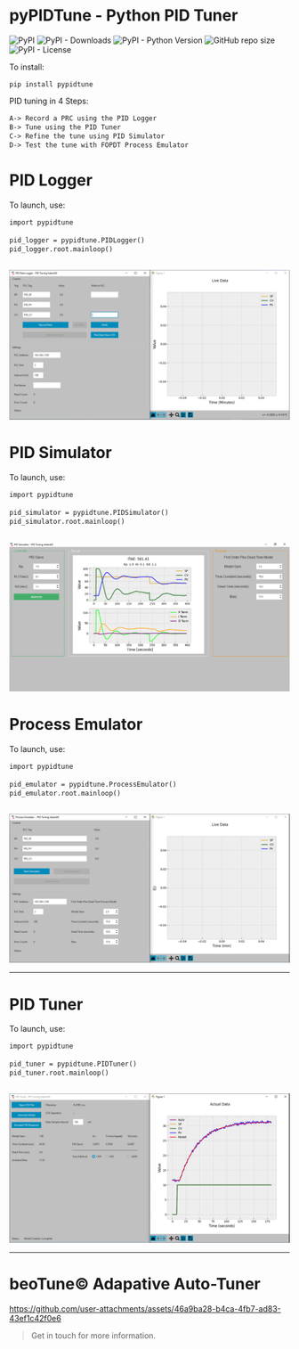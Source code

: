 # pyPIDTune - Python PID Tuner

![PyPI](https://img.shields.io/pypi/v/pypidtune?label=pypi%20package)
![PyPI - Downloads](https://img.shields.io/pypi/dm/pypidtune)
![PyPI - Python Version](https://img.shields.io/pypi/pyversions/pypidtune)
![GitHub repo size](https://img.shields.io/github/repo-size/PIDTuningIreland/pyPIDTune)
![PyPI - License](https://img.shields.io/pypi/l/pypidtune)


To install:

```
pip install pypidtune
```


PID tuning in 4 Steps:
```
A-> Record a PRC using the PID Logger
B-> Tune using the PID Tuner
C-> Refine the tune using PID Simulator
D-> Test the tune with FOPDT Process Emulator
```


# **PID Logger**

To launch, use:
```
import pypidtune

pid_logger = pypidtune.PIDLogger()
pid_logger.root.mainloop()
   
```


![Logger](https://raw.githubusercontent.com/PIDTuningIreland/pyPIDTune/main/screenshots/logger.png)



# **PID Simulator**

To launch, use:
```
import pypidtune

pid_simulator = pypidtune.PIDSimulator()
pid_simulator.root.mainloop()
    
```


![Simulator](https://raw.githubusercontent.com/PIDTuningIreland/pyPIDTune/main/screenshots/simulator.png)



# **Process Emulator**

To launch, use:
```
import pypidtune

pid_emulator = pypidtune.ProcessEmulator()
pid_emulator.root.mainloop()
    
```


![Emulator](https://raw.githubusercontent.com/PIDTuningIreland/pyPIDTune/main/screenshots/emulator.png)


---


# **PID Tuner**

To launch, use:
```
import pypidtune

pid_tuner = pypidtune.PIDTuner()
pid_tuner.root.mainloop()
    
```


![Tuner](https://raw.githubusercontent.com/PIDTuningIreland/pyPIDTune/main/screenshots/tuner.png)


---

# **beoTune© Adapative Auto-Tuner**



https://github.com/user-attachments/assets/46a9ba28-b4ca-4fb7-ad83-43ef1c42f0e6



> Get in touch for more information.

